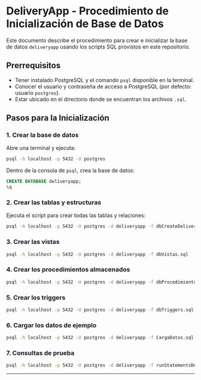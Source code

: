 # DeliveryApp - Procedimiento de Inicialización de Base de Datos

Este documento describe el procedimiento para crear e inicializar la base de datos `deliveryapp` usando los scripts SQL provistos en este repositorio.

## Prerrequisitos

- Tener instalado PostgreSQL y el comando `psql` disponible en la terminal.
- Conocer el usuario y contraseña de acceso a PostgreSQL (por defecto: usuario `postgres`).
- Estar ubicado en el directorio donde se encuentran los archivos `.sql`.

## Pasos para la Inicialización

### 1. Crear la base de datos

Abre una terminal y ejecuta:

```bash
psql -h localhost -p 5432 -U postgres
```

Dentro de la consola de `psql`, crea la base de datos:

```sql
CREATE DATABASE deliveryapp;
\q
```

### 2. Crear las tablas y estructuras

Ejecuta el script para crear todas las tablas y relaciones:

```bash
psql -h localhost -p 5432 -U postgres -d deliveryapp -f dbCreateDelivery.sql
```

### 3. Crear las vistas

```bash
psql -h localhost -p 5432 -U postgres -d deliveryapp -f dbVistas.sql
```

### 4. Crear los procedimientos almacenados

```bash
psql -h localhost -p 5432 -U postgres -d deliveryapp -f dbProcedimientos.sql
```

### 5. Crear los triggers

```bash
psql -h localhost -p 5432 -U postgres -d deliveryapp -f dbTriggers.sql
```

### 6. Cargar los datos de ejemplo

```bash
psql -h localhost -p 5432 -U postgres -d deliveryapp -f CargaDatos.sql
```

### 7. Consultas de prueba

```bash
psql -h localhost -p 5432 -U postgres -d deliveryapp -f runStatementsDelivery.sql
```

---
